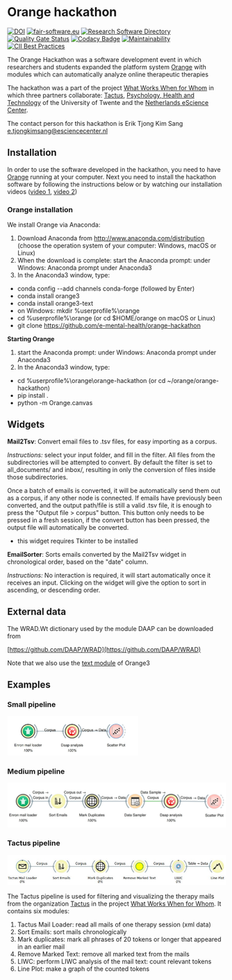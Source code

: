 # Orange hackathon

[![DOI](https://zenodo.org/badge/205136200.svg)](https://zenodo.org/badge/latestdoi/205136200)
[![fair-software.eu](https://img.shields.io/badge/fair--software.eu-%E2%97%8F%20%20%E2%97%8F%20%20%E2%97%8B%20%20%E2%97%8F%20%20%E2%97%8B-orange)](https://fair-software.eu)
[![Research Software Directory](https://img.shields.io/badge/rsd-Research%20Software%20Directory-00a3e3.svg)](https://www.research-software.nl/software/orangehackathon)
[![Quality Gate Status](https://sonarcloud.io/api/project_badges/measure?project=e-mental-health_orange-hackathon&metric=alert_status)](https://sonarcloud.io/dashboard?id=e-mental-health_orange-hackathon)
[![Codacy Badge](https://api.codacy.com/project/badge/Grade/71fd89c125d4482ab7b5d69f9c547073)](https://www.codacy.com/manual/eriktks/orange-hackathon?utm_source=github.com&amp;utm_medium=referral&amp;utm_content=e-mental-health/orange-hackathon&amp;utm_campaign=Badge_Grade)
[![Maintainability](https://api.codeclimate.com/v1/badges/bba74d89a390004d9ed0/maintainability)](https://codeclimate.com/github/e-mental-health/orange-hackathon/maintainability)
[![CII Best Practices](https://bestpractices.coreinfrastructure.org/projects/4691/badge)](https://bestpractices.coreinfrastructure.org/projects/4691)

The Orange Hackathon was a software development event in which researchers and students expanded the platform system [Orange](http://orange.biolab.si) with modules which can automatically analyze online therapeutic therapies

The hackathon was a part of the project [What Works When for Whom](https://www.esciencecenter.nl/project/what-works-when-for-whom) in which three partners collaborate: [Tactus](https://tactus.nl), [Psychology, Health and Technology](www.utwente.nl/en/bms/pht/) of the University of Twente and the [Netherlands eScience Center](esciencecenter.nl).

The contact person for this hackathon is Erik Tjong Kim Sang e.tjongkimsang@esciencecenter.nl


## Installation

In order to use the software developed in the hackathon, you need to have [Orange](http://orange.biolab.si) running at your computer. Next you need to install the hackathon software by following the instructions below or by watching our installation videos ([video 1](https://vimeo.com/485242301), [video 2](https://vimeo.com/487662686))

### Orange installation

We install Orange via Anaconda:

1. Download Anaconda from http://www.anaconda.com/distribution (choose the operation system of your computer: Windows, macOS or Linux)
2. When the download is complete: start the Anaconda prompt: under Windows: Anaconda prompt under Anaconda3
3. In the Anaconda3 window, type:
  * conda config --add channels conda-forge (followed by Enter)
  * conda install orange3
  * conda install orange3-text
  * on Windows: mkdir %userprofile%\orange
  * cd %userprofile%\\orange (or cd $HOME/orange on macOS or Linux)
  * git clone https://github.com/e-mental-health/orange-hackathon

**Starting Orange**

1. start the Anaconda prompt: under Windows: Anaconda prompt under Anaconda3
2. In the Anaconda3 window, type:
  * cd %userprofile%\\orange\\orange-hackathon (or cd ~/orange/orange-hackathon)
  * pip install .
  * python -m Orange.canvas

## Widgets
**Mail2Tsv**: 
Convert email files to .tsv files, for easy importing as a corpus.

_Instructions:_ select your input folder, and fill in the filter. All files from the subdirectories will be attempted to convert. By default the filter is set to all_documents/ and inbox/, resulting in only the conversion of files inside those subdirectories. 

Once a batch of emails is converted, it will be automatically send them out as a corpus, if any other node is connected. If emails have previously been converted, and the output path/file is still a valid .tsv file, it is enough to press the "Output file > corpus" button. This button only needs to be pressed in a fresh session, if the convert button has been pressed, the output file will automatically be converted.

* this widget requires Tkinter to be installed

**EmailSorter**:
Sorts emails converted by the Mail2Tsv widget in chronological order, based on the "date" column. 

_Instructions:_ No interaction is required, it will start automatically once it receives an input. Clicking on the widget will give the option to sort in ascending, or descending order.

## External data

The WRAD.Wt dictionary used by the module DAAP can be downloaded from

[https://github.com/DAAP/WRAD](https://github.com/DAAP/WRAD)

Note that we also use the [text module](https://github.com/biolab/orange3-text) of Orange3

## Examples

### Small pipeline

<img src="https://raw.githubusercontent.com/e-mental-health/orange-hackathon/master/images/orange-small.jpg" width="60%">

### Medium pipeline

<img src="https://raw.githubusercontent.com/e-mental-health/orange-hackathon/master/images/orange-medium.jpg" width="100%">

### Tactus pipeline

<img src="https://raw.githubusercontent.com/e-mental-health/orange-hackathon/master/images/tactus-pipeline.jpg" width="100%">

The Tactus pipeline is used for filtering and visualizing the therapy mails from the organization [Tactus](https://tactus.nl) in the project [What Works When for Whom](https://www.esciencecenter.nl/project/what-works-when-for-whom). It contains six modules:

1. Tactus Mail Loader: read all mails of one therapy session (xml data)
2. Sort Emails: sort mails chronologically
3. Mark duplicates: mark all phrases of 20 tokens or longer that appeared in an earlier mail
4. Remove Marked Text: remove all marked text from the mails
5. LIWC: perform LIWC analysis of the mail text: count relevant tokens
6. Line Plot: make a graph of the counted tokens
